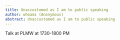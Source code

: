 ```yaml
---
title: Unaccustomed as I am to public speaking
author: whoami (Anonymous)
abstract: Unaccustomed as I am to public speaking
---
```


Talk at PLMW at 1730-1800 PM
